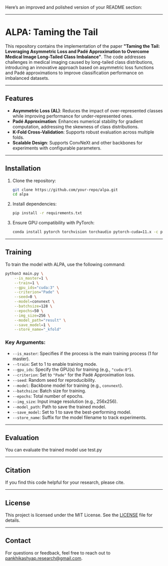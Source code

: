 Here’s an improved and polished version of your README section:

---

# ALPA: Taming the Tail  
This repository contains the implementation of the paper **"Taming the Tail: Leveraging Asymmetric Loss and Padé Approximation to Overcome Medical Image Long-Tailed Class Imbalance"**. The code addresses challenges in medical imaging caused by long-tailed class distributions, introducing an innovative approach based on asymmetric loss functions and Padé approximations to improve classification performance on imbalanced datasets.

---

## Features
- **Asymmetric Loss (AL)**: Reduces the impact of over-represented classes while improving performance for under-represented ones.
- **Padé Approximation**: Enhances numerical stability for gradient computation, addressing the skewness of class distributions.
- **K-Fold Cross-Validation**: Supports robust evaluation across multiple folds.
- **Scalable Design**: Supports ConvNeXt and other backbones for experiments with configurable parameters.

---

## Installation
1. Clone the repository:
   ```bash
   git clone https://github.com/your-repo/alpa.git
   cd alpa
   ```

2. Install dependencies:
   ```bash
   pip install -r requirements.txt
   ```

3. Ensure GPU compatibility with PyTorch:
   ```bash
   conda install pytorch torchvision torchaudio pytorch-cuda=11.x -c pytorch -c nvidia
   ```

---

## Training
To train the model with ALPA, use the following command:

```bash
python3 main.py \
    --is_master=1 \
    --train=1 \
    --gpu_ids="cuda:3" \
    --criterion="Pade" \
    --seed=0 \
    --model=convnext \
    --batchsize=128 \
    --epochs=50 \
    --img_size=256 \
    --model_path="result" \
    --save_model=1 \
    --store_name="_kfold"
```

### Key Arguments:
- `--is_master`: Specifies if the process is the main training process (1 for master).
- `--train`: Set to 1 to enable training mode.
- `--gpu_ids`: Specify the GPU(s) for training (e.g., `"cuda:0"`).
- `--criterion`: Set to `"Pade"` for the Padé Approximation loss.
- `--seed`: Random seed for reproducibility.
- `--model`: Backbone model for training (e.g., `convnext`).
- `--batchsize`: Batch size for training.
- `--epochs`: Total number of epochs.
- `--img_size`: Input image resolution (e.g., 256x256).
- `--model_path`: Path to save the trained model.
- `--save_model`: Set to 1 to save the best-performing model.
- `--store_name`: Suffix for the model filename to track experiments.

---

## Evaluation
You can evaluate the trained model use test.py

---

## Citation
If you find this code helpful for your research, please cite.

---

## License
This project is licensed under the MIT License. See the [LICENSE](LICENSE) file for details.

---

## Contact
For questions or feedback, feel free to reach out to [pankhikashyap.research@gmail.com](mailto:pankhikashyap.research@gmail.com).


